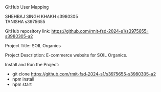 GitHub User Mapping

SHEHBAJ SINGH KHAKH s3980305  
TANISHA s3975655 

GitHub repository link:
https://github.com/rmit-fsd-2024-s1/s3975655-s3980305-a2

Project Title: SOIL Organics

Project Description: E-commerce website for SOIL Organics. 


Install and Run the Project:
- git clone https://github.com/rmit-fsd-2024-s1/s3975655-s3980305-a2
- npm install
- npm start


